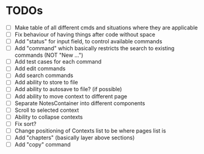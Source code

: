 # TODOs

- [ ] Make table of all different cmds and situations where they are applicable
- [ ] Fix behaviour of having things after code without space
- [ ] Add "status" for input field, to control available commands
- [ ] Add "command" which basically restricts the search to existing commands (NOT "New ...")
- [ ] Add test cases for each command
- [ ] Add edit commands
- [ ] Add search commands
- [ ] Add ability to store to file
- [ ] Add ability to autosave to file? (if possible)
- [ ] Add ability to move context to different page
- [ ] Separate NotesContainer into different components
- [ ] Scroll to selected context
- [ ] Ability to collapse contexts
- [ ] Fix sort?
- [ ] Change positioning of Contexts list to be where pages list is
- [ ] Add "chapters" (basically layer above sections)
- [ ] Add "copy" command
